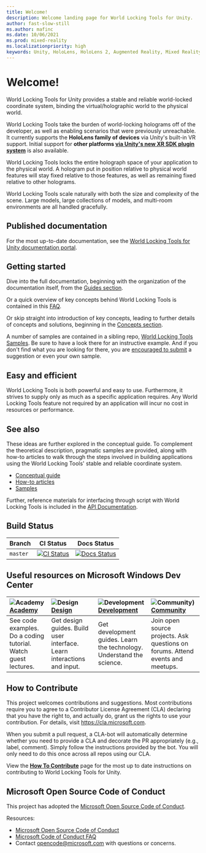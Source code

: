 ```yaml
---
title: Welcome!
description: Welcome landing page for World Locking Tools for Unity.
author: fast-slow-still
ms.author: mafinc
ms.date: 10/06/2021
ms.prod: mixed-reality
ms.localizationpriority: high
keywords: Unity, HoloLens, HoloLens 2, Augmented Reality, Mixed Reality, ARCore, ARKit, development, MRTK
---
```


# Welcome!

World Locking Tools for Unity provides a stable and reliable world-locked coordinate system, binding the virtual/holographic world to the physical world.

World Locking Tools take the burden of world-locking holograms off of the developer, as well as enabling scenarios that were previously unreachable. It currently supports the **HoloLens family of devices** via Unity's built-in VR support. Initial support for **other platforms [via Unity's new XR SDK plugin system](~/Documentation/HowTos/XRSDK.md)** is also available.

World Locking Tools locks the entire holograph space of your application to the physical world. A hologram put in position relative to physical world features will stay fixed relative to those features, as well as remaining fixed relative to other holograms.

World Locking Tools scale naturally with both the size and complexity of the scene. Large models, large collections of models, and multi-room environments are all handled gracefully.

## Published documentation

For the most up-to-date documentation, see the [World Locking Tools for Unity documentation portal](~/Documentation/Overview.md).

## Getting started

Dive into the full documentation, beginning with the organization of the documentation itself, from the [Guides section](~/Documentation/GettingStartedWithWorldLocking.md).

Or a quick overview of key concepts behind World Locking Tools is contained in this [FAQ](~/Documentation/IntroFAQ.md).

Or skip straight into introduction of key concepts, leading to further details of concepts and solutions, beginning in the [Concepts section](~/Documentation/Concepts.md).

A number of samples are contained in a sibling repo, [World Locking Tools Samples](https://microsoft.github.io/MixedReality-WorldLockingTools-Samples/README.html). Be sure to have a look there for an instructive example. And if you don't find what you are looking for there, you are [encouraged to submit](https://microsoft.github.io/MixedReality-WorldLockingTools-Samples/CONTRIBUTING.html) a suggestion or even your own sample.

## Easy and efficient

World Locking Tools is both powerful and easy to use. Furthermore, it strives to supply only as much as a specific application requires. Any World Locking Tools feature not required by an application will incur no cost in resources or performance.

## See also

These ideas are further explored in the conceptual guide. To complement the theoretical description, pragmatic samples are provided, along with how-to articles to walk through the steps involved in building applications using the World Locking Tools' stable and reliable coordinate system.

* [Conceptual guide](~/Documentation/GettingStartedWithWorldLocking.md)
* [How-to articles](~/Documentation/HowTos.md)
* [Samples](~/Documentation/HowTos/SampleApplications.md)

Further, reference materials for interfacing through script with World Locking Tools is included in the [API Documentation](~/Documentation/Concepts/Advanced/Architecture/Architecture.md).

## Build Status

| Branch | CI Status | Docs Status |
|---|---|---|
| `master` |[![CI Status](https://dev.azure.com/aipmr/MixedReality-WorldLockingTools-Unity-CI/_apis/build/status/wlt_ci?branchName=master)](https://dev.azure.com/aipmr/MixedReality-WorldLockingTools-Unity-CI/_build/latest?definitionId=50)|[![Docs Status](https://dev.azure.com/aipmr/MixedReality-WorldLockingTools-Unity-CI/_apis/build/status/wlt_docs?branchName=master)](https://dev.azure.com/aipmr/MixedReality-WorldLockingTools-Unity-CI/_build/latest?definitionId=51)

## Useful resources on Microsoft Windows Dev Center

| ![Academy](~/External/ReadMeImages/icon_academy.png) [Academy](https://developer.microsoft.com/en-us/windows/mixed-reality/academy)| ![Design](External/ReadMeImages/icon_design.png) [Design](https://developer.microsoft.com/en-us/windows/mixed-reality/design)| ![Development](External/ReadMeImages/icon_development.png) [Development](https://developer.microsoft.com/en-us/windows/mixed-reality/development)| ![Community)](External/ReadMeImages/icon_community.png) [Community](https://developer.microsoft.com/en-us/windows/mixed-reality/community)|
| :--------------------- | :----------------- | :------------------ | :------------------------ |
| See code examples. Do a coding tutorial. Watch guest lectures.          | Get design guides. Build user interface. Learn interactions and input.     | Get development guides. Learn the technology. Understand the science.       | Join open source projects. Ask questions on forums. Attend events and meetups. |

## How to Contribute

This project welcomes contributions and suggestions. Most contributions require you to agree to a Contributor License Agreement (CLA) declaring that you have the right to, and actually do, grant us the rights to use your contribution. For details, visit https://cla.microsoft.com.

When you submit a pull request, a CLA-bot will automatically determine whether you need to provide a CLA and decorate the PR appropriately (e.g., label, comment). Simply follow the instructions provided by the bot. You will only need to do this once across all repos using our CLA.

View the [**How To Contribute**](~/Documentation/HowTos/Contributing.md) page for the most up to date instructions on contributing to World Locking Tools for Unity.

## Microsoft Open Source Code of Conduct

This project has adopted the [Microsoft Open Source Code of Conduct](https://opensource.microsoft.com/codeofconduct/).

Resources:

* [Microsoft Open Source Code of Conduct](https://opensource.microsoft.com/codeofconduct/)
* [Microsoft Code of Conduct FAQ](https://opensource.microsoft.com/codeofconduct/faq/)
* Contact [opencode@microsoft.com](mailto:opencode@microsoft.com) with questions or concerns.
